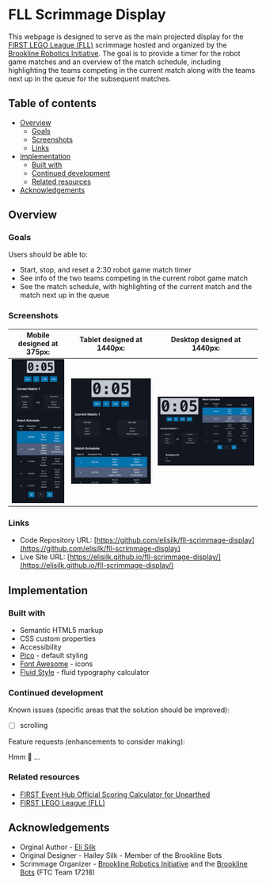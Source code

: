 # FLL Scrimmage Display

This webpage is designed to serve as the main projected display for the [FIRST LEGO League (FLL)](https://www.firstlegoleague.org/) scrimmage hosted and organized by the [Brookline Robotics Initiative](https://www.brooklinerobotics.org/). The goal is to provide a timer for the robot game matches and an overview of the match schedule, including highlighting the teams competing in the current match along with the teams next up in the queue for the subsequent matches.

## Table of contents

- [Overview](#overview)
  - [Goals](#goals)
  - [Screenshots](#screenshots)
  - [Links](#links)
- [Implementation](#implementation)
  - [Built with](#built-with)
  - [Continued development](#continued-development)
  - [Related resources](#related-resources)
- [Acknowledgements](#acknowledgements)

## Overview

### Goals

Users should be able to:

- Start, stop, and reset a 2:30 robot game match timer
- See info of the two teams competing in the current robot game match
- See the match schedule, with highlighting of the current match and the match next up in the queue

### Screenshots

|        Mobile designed at 375px:         |        Tablet designed at 1440px:        | Desktop designed at 1440px:               |
| :--------------------------------------: | :--------------------------------------: | ----------------------------------------- |
| ![](./screenshots/screenshot-mobile.png) | ![](./screenshots/screenshot-tablet.png) | ![](./screenshots/screenshot-desktop.png) |

### Links

- Code Repository URL: [https://github.com/elisilk/fll-scrimmage-display](https://github.com/elisilk/fll-scrimmage-display)
- Live Site URL: [https://elisilk.github.io/fll-scrimmage-display/](https://elisilk.github.io/fll-scrimmage-display/)

## Implementation

### Built with

- Semantic HTML5 markup
- CSS custom properties
- Accessibility
- [Pico](https://picocss.com/) - default styling
- [Font Awesome](https://fontawesome.com/) - icons
- [Fluid Style](https://fluid.style/) - fluid typography calculator

### Continued development

Known issues (specific areas that the solution should be improved):

- [ ] scrolling

Feature requests (enhancements to consider making):

Hmm 🤔 ...

### Related resources

- [FIRST Event Hub Official Scoring Calculator for Unearthed](https://eventhub.firstinspires.org/scoresheet)
- [FIRST LEGO League (FLL)](https://www.firstlegoleague.org/)

## Acknowledgements

- Orginal Author - [Eli Silk](https://github.com/elisilk)
- Original Designer - Hailey Silk - Member of the Brookline Bots
- Scrimmage Organizer - [Brookline Robotics Initiative](https://www.brooklinerobotics.org/) and the [Brookline Bots](https://brooklinebots.org/) (FTC Team 17218)
